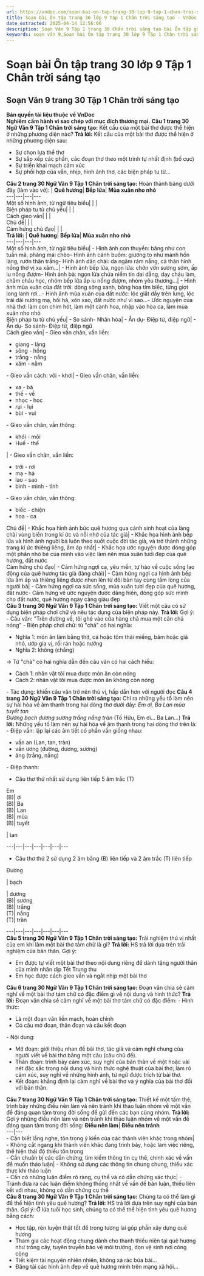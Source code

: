 ```yaml
---
url: https://vndoc.com/soan-bai-on-tap-trang-30-lop-9-tap-1-chan-troi-sang-tao-321865
title: Soạn bài Ôn tập trang 30 lớp 9 Tập 1 Chân trời sáng tạo - VnDoc.com
date_extracted: 2025-04-14 12:56:06
description: Soạn Văn 9 Tập 1 trang 30 Chân trời sáng tạo bài Ôn tập gồm phần trả lời chi tiết, đầy đủ, bám sát các câu hỏi, yêu cầu trong SGK (chỉ có trên VnDoc). Mời các bạn tham khảo.
keywords: soạn văn 9,Soạn bài Ôn tập trang 30 lớp 9 Tập 1 Chân trời sáng tạo,Soạn bài Ôn tập lớp 9 trang 30 Tập 1 Chân trời sáng tạo,soạn văn 9 Tập 1 trang 30 Chân trời sáng tạo,Ôn tập trang 30 lớp 9 Tập 1 Chân trời sáng tạo,Ôn tập lớp 9 trang 30 Tập 1 Chân trời sáng tạo,văn 9,ngữ văn 9,soạn văn 9 Chân trời sáng tạo,soạn văn 9 tập 1,giải văn 9,soạn ngữ văn 9,giải ngữ văn 9,giải sgk ngữ văn 9
---
```


# Soạn bài Ôn tập trang 30 lớp 9 Tập 1 Chân trời sáng tạo
## **Soạn Văn 9 trang 30 Tập 1 Chân trời sáng tạo**
**Bản quyền tài liệu thuộc về VnDoc**  
**Nghiêm cấm hành vi sao chép với mục đích thương mại.**
**Câu 1 trang 30 Ngữ Văn 9 Tập 1 Chân trời sáng tạo:** Kết cấu của một bài thơ được thể hiện ở những phương diện nào?
**Trả lời:**
Kết cấu của một bài thơ được thể hiện ở những phương diện sau:
  * Sự chọn lựa thể thơ
  * Sự sắp xếp các phần, các đoạn thơ theo một trình tự nhất định \(bố cục\)
  * Sự triển khai mạch cảm xúc
  * Sự phối hợp của vẫn, nhịp, hình ảnh thơ, các biện pháp tu từ...

**Câu 2 trang 30 Ngữ Văn 9 Tập 1 Chân trời sáng tạo:** Hoàn thành bảng dưới đây \(làm vào vở\):
| **Quê hương**| **Bếp lửa**| **Mùa xuân nho nhỏ**  
---|---|---|---  
Một số hình ảnh, từ ngữ tiêu biểu| | |   
Biện pháp tu từ chủ yếu| | |   
Cách gieo vần| | |   
Chủ đề| | |   
Cảm hứng chủ đạo| | |   
**Trả lời:**
| **Quê hương**| **Bếp lửa**| **Mùa xuân nho nhỏ**  
---|---|---|---  
Một số hình ảnh, từ ngữ tiêu biểu| \- Hình ảnh con thuyền: băng như con tuấn mã, phăng mái chèo\- Hình ảnh cánh buồm: giương to như mảnh hồn làng, rướn thân trắng\- Hình ảnh dân chài: da ngăm rám nắng, cả thân hình nồng thở vị xa xăm...| \- Hình ảnh bếp lửa, ngọn lửa: chờn vờn sương sớm, ấp iu nồng đượm\- Hình ảnh bà: ngọn lửa chứa niềm tin dai dẳng, dạy cháu làm, chăm cháu học, nhóm bếp lửa ấp iu nồng đượm, nhóm yêu thương...| \- Hình ảnh mùa xuân của đất trời: dòng sông xanh, bông hoa tím biếc, từng giọt long lanh rơi...\- Hình ảnh mùa xuân của đất nước: lộc giắt đầy trên lưng, lộc trải dài nương mạ, hối hả, xôn xao, đất nước như vì sao...\- Ước nguyện của nhà thơ: làm con chim hót, làm một cành hoa, nhập vào hòa ca, làm mùa xuân nho nhỏ  
Biện pháp tu từ chủ yếu| \- So sánh\- Nhân hóa| \- Ẩn dụ\- Điệp từ, điệp ngữ| \- Ẩn dụ\- So sánh\- Điệp từ, điệp ngữ  
Cách gieo vần| \- Gieo vần chân, vần liền:
  * giang - làng
  * sông - hồng
  * trắng - nắng
  * xăm - nằm

\- Gieo vần cách: vôi - khơi| \- Gieo vần chân, vần liền:
  * xa - bà
  * thế - về
  * nhọc - học
  * rụi - lụi
  * bùi - vui

\- Gieo vần chân, vần thông:
  * khói - mỏi
  * Huế - thế

| \- Gieo vần chân, vần liền:
  * trời - rơi
  * mạ - hả
  * lao - sao
  * bình - mình - tình

\- Gieo vần chân, vần thông:
  * biếc - chiện
  * hoa - ca

Chủ đề| \- Khắc họa hình ảnh bức quê hương qua cảnh sinh hoạt của làng chài vùng biển trong kí ức và nỗi nhớ của tác giả| \- Khắc họa hình ảnh bếp lửa và hình ảnh người bà luôn theo suốt cuộc đời tác giả, và trở thành những trang kí ức thiêng liêng, ấm áp nhất| \- Khắc họa ước nguyện được đóng góp một phần nhỏ bé của mình vào việc làm nên mùa xuân tươi đẹp của quê hương, đất nước  
Cảm hứng chủ đạo| \- Cảm hứng ngợi ca, yêu mến, tự hào về cuộc sống lao động của quê hương tác giả \(làng chài\)| \- Cảm hứng ngợi ca hình ảnh bếp lửa ấm áp và thiêng liêng được nhen lên từ đôi bàn tay cùng tấm lòng của người bà| \- Cảm hứng ngợi ca sức sống, mùa xuân tươi đẹp của quê hương, đất nước\- Cảm hứng về ước nguyện được dâng hiến, đóng góp sức mình cho đất nước, quê hương ngày càng giàu đẹp  
**Câu 3 trang 30 Ngữ Văn 9 Tập 1 Chân trời sáng tạo:** Viết một câu có sử dụng biện pháp chơi chữ và nêu tác dụng của biện pháp này.
**Trả lời:**
Gợi ý:
\- Câu văn: "Trên đường về, tôi ghé vào cửa hàng chả mua một cân chả nóng"
\- Biện pháp chơi chữ: từ "chả" có hai nghĩa:
  * Nghĩa 1: món ăn làm bằng thịt, cá hoặc tôm thái miếng, băm hoặc giã nhỏ, ướp gia vị, rồi rán hoặc nướng
  * Nghĩa 2: không \(chẳng\)

→ Từ "chả" có hai nghĩa dẫn đến câu văn có hai cách hiểu:
  * Cách 1: nhân vật tôi mua được món ăn còn nóng
  * Cách 2: nhân vật tôi mua được món ăn không còn nóng

\- Tác dụng: khiến câu văn trở nên thú vị, hấp dẫn hơn với người đọc
**Câu 4 trang 30 Ngữ Văn 9 Tập 1 Chân trời sáng tạo:** Chỉ ra những yếu tố làm nên sự hài hòa về âm thanh trong hai dòng thơ dưới đây:
_Em ơi, Ba Lan mùa tuyết tan_  
 _Đường bạch dương sương trắng nắng tràn_
\(Tố Hữu, Em ơi… Ba Lan…\)
**Trả lời:**
Những yếu tố làm nên sự hài hòa về âm thanh trong hai dòng thơ trên là:
\- Điệp vần: lặp lại các âm tiết có phần vần giống nhau:
  * vần an \(Lan, tan, tràn\)
  * vần ương \(đường, dương, sương\)
  * ăng \(trắng, nắng\)

\- Điệp thanh:
  * Câu thơ thứ nhất sử dụng liên tiếp 5 âm trắc \(T\)

Em  
\(B\)| ơi  
\(B\)| Ba  
\(B\)| Lan  
\(B\)| mùa  
\(B\)| tuyết  
  
| tan  

---|---|---|---|---|---|---  
  * Câu thơ thứ 2 sử dụng 2 âm bằng \(B\) liên tiếp và 2 âm trắc \(T\) liên tiếp

Đường  
  
| bạch  
  
| dương  
\(B\)| sương  
\(B\)| trắng  
\(T\)| nắng  
\(T\)| tràn  

---|---|---|---|---|---|---  
**Câu 5 trang 30 Ngữ Văn 9 Tập 1 Chân trời sáng tạo:** Trải nghiệm thú vị nhất của em khi làm một bài thơ tám chữ là gì?
**Trả lời:**
HS trả lời dựa trên trải nghiệm của bản thân.
Gợi ý:
  * Em được tự viết một bài thơ theo nội dung riêng để dành tặng người thân của mình nhân dịp Tết Trung thu
  * Em học được cách gieo vần và ngắt nhịp một bài thơ

**Câu 6 trang 30 Ngữ Văn 9 Tập 1 Chân trời sáng tạo:** Đoạn văn chia sẻ cảm nghĩ về một bài thơ tám chữ có đặc điểm gì về nội dung và hình thức?
**Trả lời:**
Đoạn văn chia sẻ cảm nghĩ về một bài thơ tám chữ có đặc điểm:
\- Hình thức:
  * Là một đoạn văn liền mạch, hoàn chỉnh
  * Có câu mở đoạn, thân đoạn và câu kết đoạn

\- Nội dung:
  * Mở đoạn: giới thiệu nhan đề bài thơ, tác giả và cảm nghĩ chung của người viết về bài thơ bằng một câu \(câu chủ đề\).
  * Thân đoạn: trình bày cảm xúc, suy nghĩ của bản thân về một hoặc vài nét đặc sắc trong nội dung và hình thức nghệ thuật của bài thơ; làm rõ cảm xúc, suy nghĩ về những hình ảnh, từ ngữ được trích từ bài thơ.
  * Kết đoạn: khẳng định lại cảm nghĩ về bài thơ và ý nghĩa của bài thơ đối với bản thân.

**Câu 7 trang 30 Ngữ Văn 9 Tập 1 Chân trời sáng tạo:** Thiết kế một tấm thẻ, trình bày những điều nên làm và nên tránh khi thảo luận nhóm về một vấn đề đáng quan tâm trong đời sống để gửi đến các bạn cùng nhóm.
**Trả lời:**
Gợi ý những điều nên làm và nên tránh khi thảo luận nhóm về một vấn đề đáng quan tâm trong đời sống:
**Điều nên làm**| **Điều nên tránh**  
---|---  
\- Cần biết lắng nghe, tôn trọng ý kiến của các thành viên khác trong nhóm| \- Không cắt ngang khi thành viên khác đang trình bày, hoặc làm việc riêng, thể hiện thái độ thiếu tôn trọng  
\- Cần chuẩn bị các dẫn chứng, tìm kiếm thông tin cụ thể, chính xác về vấn đề muốn thảo luận| \- Không sử dụng các thông tin chung chung, thiếu xác thực khi thảo luận  
\- Cần có những luận điểm rõ ràng, cụ thể và có dẫn chứng xác thực| \- Tránh đưa ra các luận điểm không thống nhất về vấn đề bàn luận, thiếu liên kết với nhau, không có dẫn chứng cụ thể  
**Câu 8 trang 30 Ngữ Văn 9 Tập 1 Chân trời sáng tạo:** Chúng ta có thể làm gì để thể hiện tình yêu quê hương?
**Trả lời:**
HS trả lời dựa trên suy nghĩ của bản thân.
_Gợi ý:_
Ở lứa tuổi học sinh, chúng ta có thể thể hiện tình yêu quê hương bằng cách:
  * Học tập, rèn luyện thật tốt để trong tương lai góp phần xây dựng quê hương
  * Tham gia các hoạt động chung dành cho thanh thiếu niên tại quê hương như trồng cây, tuyên truyền bảo vệ môi trường, dọn vệ sinh nơi công cộng
  * Tiết kiệm tài nguyên nhiên nhiên, không xả rác bừa bãi...
  * Đăng tải các hình ảnh đẹp về quê hương mình trên mạng xã hội...

